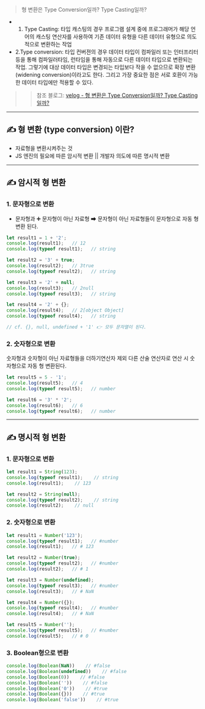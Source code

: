 > 형 변환은 Type Conversion일까? Type Casting일까?
- 1. Type Casting: 타입 캐스팅의 경우 프로그램 설계 중에 프로그래머가 
해당 언어의 캐스팅 연산자를 사용하여 기존 데이터 유형을 다른 데이터 유형으로 의도적으로 변환하는 작업
- 2.Type conversion: 타입 컨버젼의 경우 데이터 타입이 컴파일러 또는 인터프리터 등을 통해 
컴파일러타임, 런타임을 통해 자동으로 다른 데이터 타입으로 변환되는 작업. 
그렇기에 대상 데이터 타입은 변경되는 타입보다 작을 수 없으므로 확장 변환(widening conversion)이라고도 한다. 
그리고 가장 중요한 점은 서로 호환이 가능한 데이터 타입에만 적용할 수 있다.
>> 참조 블로그: [velog - 형 변환은 Type Conversion일까? Type Casting일까?](https://velog.io/@zeebeck/%ED%98%95-%EB%B3%80%ED%99%98)

***

## ✍ 형 변환 (type conversion) 이란?
- 자료형을 변환시켜주는 것
- JS 엔진의 필요에 따른 암시적 변환  ||  개발자 의도에 따른 명시적 변환

***

## ✍ 암시적 형 변환
### 1. 문자형으로 변환
- 문자형과 ➕ 문자형이 아닌 자료형 ➡  문자형이 아닌 자료형들이 문자형으로 자동 형 변환 된다.
```javascript
let result1 = 1 + '2';
console.log(result1);   // 12
console.log(typeof result1);   // string

let result2 = '3' + true;
console.log(result2);   // 3true
console.log(typeof result2);   // string

let result3 = '2' + null;
console.log(result3);   // 2null
console.log(typeof result3);   // string

let result4 = '2' + {};
console.log(result4);   // 2[object Object]
console.log(typeof result4);   // string

// cf. {}, null, undefined + '1' 👉 모두 문자열이 된다.
```

### 2. 숫자형으로 변환
숫자형과 숫자형이 아닌 자료형들을 더하기연산자 제외 다른 산술 연산자로 연산 시 숫자형으로 자동 형 변환된다.
```javascript
let result5 = 5 - '1';
console.log(result5);   // 4
console.log(typeof result5);   // number

let result6 = '3' * '2';
console.log(result6);   // 6
console.log(typeof result6);   // number
```

***

## ✍ 명시적 형 변환
### 1. 문자형으로 변환
```javascript
let result1 = String(123);
console.log(typeof result1);    // string
console.log(result1);    // 123

let result2 = String(null);
console.log(typeof result2);    // string
console.log(result2);    // null
```

### 2. 숫자형으로 변환
```javascript
let result1 = Number('123');
console.log(typeof result1);   // #number
console.log(result1);   // # 123

let result2 = Number(true);
console.log(typeof result2);   // #number
console.log(result2);   // # 1

let result3 = Number(undefined);
console.log(typeof result3);   // #number
console.log(result3);   // # NaN

let result4 = Number({});
console.log(typeof result4);   // #number
console.log(result4);   // # NaN

let result5 = Number('');
console.log(typeof result5);   // #number
console.log(result5);   // # 0
```

### 3. Boolean형으로 변환
```javascript
console.log(Boolean(NaN))    // #false
console.log(Boolean(undefined))    // #false
console.log(Boolean(0))    // #false
console.log(Boolean(''))    // #false
console.log(Boolean('0'))    // #true
console.log(Boolean({}))    // #true
console.log(Boolean('false'))    // #true
```